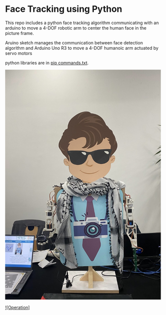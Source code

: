 # Face Tracking using Python
This repo includes a python face tracking algorithm communicating with an arduino to  move a 4-DOF robotic arm to center the human face in the picture frame.

Aruino sketch manages the communication between face detection algorithm and Arduino Uno R3 to move a 4-DOF humanoic arm actuated by servo motors

python libraries are in [pip commands.txt](https://github.com/omargkandil/Face-Tracking-using-Python/blob/main/Python-face-tracking/pip%20commands.txt).

![Alt Text](https://github.com/omargkandil/Face-Tracking-using-Python/blob/main/Python-face-tracking/Photos/2023_12_23_16_07_IMG_5436.JPG?raw=true)

[![Operation]](https://youtu.be/vvwyoxV09I4)

